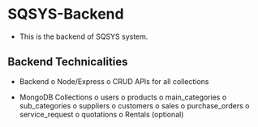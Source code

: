 # SQSYS-Backend

- This is the backend of SQSYS system.

## Backend Technicalities

-	Backend
o	Node/Express
o	CRUD APIs for all collections

-	MongoDB Collections
o	users
o	products
o	main_categories
o	sub_categories
o	suppliers
o	customers
o	sales
o	purchase_orders
o	service_request
o	quotations
o	Rentals (optional)

## 